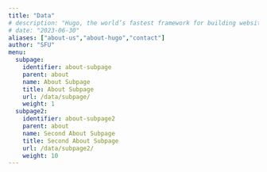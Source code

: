 ```yaml
---
title: "Data"
# description: "Hugo, the world’s fastest framework for building websites"
# date: "2023-06-30"
aliases: ["about-us","about-hugo","contact"]
author: "SFU"
menu:
  subpage:
    identifier: about-subpage
    parent: about
    name: About Subpage
    title: About Subpage
    url: /data/subpage/
    weight: 1
  subpage2:
    identifier: about-subpage2
    parent: about
    name: Second About Subpage
    title: Second About Subpage
    url: /data/subpage2/
    weight: 10
---
```

